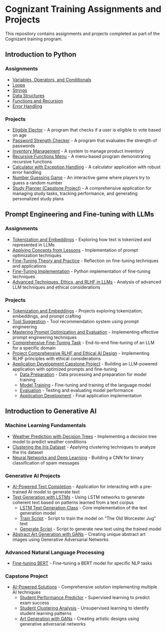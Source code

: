# Cognizant Training Assignments and Projects
This repository contains assignments and projects completed as part of the Cognizant training program.

## Introduction to Python
### Assignments
- [Variables, Operators, and Conditionals](Introduction%20to%20Python/variables_operators_conditionals.py)
- [Loops](Introduction%20to%20Python/loops.py)
- [Strings](Introduction%20to%20Python/strings.py)
- [Data Structures](Introduction%20to%20Python/data_structures.py)
- [Functions and Recursion](Introduction%20to%20Python/functions_recursion.py)
- [Error Handling](Introduction%20to%20Python/error_handling.py)

### Projects
- [Eligible Elector](Introduction%20to%20Python/eligible_elector.py) - A program that checks if a user is eligible to vote based on age
- [Password Strength Checker](Introduction%20to%20Python/password_checker.py) - A program that evaluates the strength of passwords
- [Inventory Management](Introduction%20to%20Python/inventory_manager.py) - A system to manage product inventory
- [Recursive Functions Menu](Introduction%20to%20Python/recursive_functions.py) - A menu-based program demonstrating recursive functions
- [Calculator with Exception Handling](Introduction%20to%20Python/calculator.py) - A calculator application with robust error handling
- [Number Guessing Game](Introduction%20to%20Python/number_guessing_game.py) - An interactive game where players try to guess a random number
- [Study Planner (Capstone Project)](Introduction%20to%20Python/study_planner_capstone.py) - A comprehensive application for managing study tasks, tracking performance, and generating personalized study plans

## Prompt Engineering and Fine-tuning with LLMs
### Assignments
- [Tokenization and Embeddings](PromptEngineeringandFinetuningwithLLMs/Assignments/tokenization_embeddings.py) - Exploring how text is tokenized and represented in LLMs
- [Applying Concepts from Lessons](Prompt-Engineering-and-Fine-tuning-with-LLMs/Assignments/Applying-Concepts-from-Lessons.txt) - Implementation of prompt optimization techniques
- [Fine-Tuning Theory and Practice](Prompt-Engineering-and-Fine-tuning-with-LLMs/Assignments/Fine-Tuning-Theory-and-Practice-reflection.txt) - Reflection on fine-tuning techniques and applications
- [Fine-Tuning Implementation](Prompt-Engineering-and-Fine-tuning-with-LLMs/Assignments/fine_tuning.py) - Python implementation of fine-tuning techniques
- [Advanced Techniques, Ethics, and RLHF in LLMs](Prompt-Engineering-and-Fine-tuning-with-LLMs/Assignments/Assignment-Advanced-Techniques-Ethics-and-RLHF-in-LLMs.rtf) - Analysis of advanced LLM techniques and ethical considerations

### Projects
- [Tokenization and Embeddings](Prompt-Engineering-and-Fine-tuning-with-LLMs/Assignments/tokenization_embeddings.py) - Projects exploring tokenization, embeddings, and prompt crafting
- [Tool Suggestion](Prompt-Engineering-and-Fine-tuning-with-LLMs/Assignments/tool_suggestion.py) - Tool recommendation system using prompt engineering
- [Mastering Prompt Optimization and Evaluation](Prompt-Engineering-and-Fine-tuning-with-LLMs/Projects/Mastering-Prompt-Optimization-and-Evaluation.txt) - Implementing effective prompt engineering techniques
- [Comprehensive Fine-Tuning Task](Prompt-Engineering-and-Fine-tuning-with-LLMs/Projects/Comprehensive_Fine_Tuning_Task.ipynb) - End-to-end fine-tuning of an LLM for a specific domain
- [Project Comprehensive RLHF and Ethical AI Design](Prompt-Engineering-and-Fine-tuning-with-LLMs/Projects/Project-Comprehensive-RLHF-and-Ethical-AI-Design.odt) - Implementing RLHF principles with ethical considerations
- [Application Development Capstone Project](Prompt-Engineering-and-Fine-tuning-with-LLMs/Projects/Capstone/) - Building an LLM-powered application with optimized prompts and fine-tuning
  - [Data Preparation](Prompt-Engineering-and-Fine-tuning-with-LLMs/Projects/Capstone/01_data_preparation.ipynb) - Data processing and preparation for model training
  - [Model Training](Prompt-Engineering-and-Fine-tuning-with-LLMs/Projects/Capstone/02_model_training.ipynb) - Fine-tuning and training of the language model
  - [Evaluation](Prompt-Engineering-and-Fine-tuning-with-LLMs/Projects/Capstone/03_evaluation.ipynb) - Testing and evaluating model performance
  - [Application Development](Prompt-Engineering-and-Fine-tuning-with-LLMs/Projects/Capstone/Application-Development.py) - Final application implementation

## Introduction to Generative AI
### Machine Learning Fundamentals
- [Weather Prediction with Decision Trees](introduction-to-genai/Weather_Prediction_with_Decision_Trees.ipynb) - Implementing a decision tree model to predict weather conditions
- [Clustering the Iris Dataset](introduction-to-genai/Clustering_the_Iris_Dataset.ipynb) - Applying clustering techniques to analyze the Iris dataset
- [Neural Networks and Deep Learning](introduction-to-genai/Spam_Classification_with_CNN.ipynb) - Building a CNN for binary classification of spam messages

### Generative AI Projects
- [AI-Powered Text Completion](introduction-to-genai/Text%20Generation%20with%20LSTMs/text_completion_app.py) - Application for interacting with a pre-trained AI model to generate text
- [Text Generation with LSTMs](introduction-to-genai/Text%20Generation%20with%20LSTMs/) - Using LSTM networks to generate coherent text based on patterns learned from a text corpus
  - [LSTM Text Generation Class](introduction-to-genai/Text%20Generation%20with%20LSTMs/lstm_text_generation.py) - Core implementation of the text generation model
  - [Train Script](introduction-to-genai/Text%20Generation%20with%20LSTMs/train_jug_lstm.py) - Script to train the model on "The Old Worcester Jug" text
  - [Generate Script](introduction-to-genai/Text%20Generation%20with%20LSTMs/generate_jug_text.py) - Script to generate new text using the trained model
- [Abstract Art Generation with GANs](introduction-to-genai/Abstract%20Art%20Generation%20with%20GANs/GAN.py) - Creating unique abstract art images using Generative Adversarial Networks

### Advanced Natural Language Processing
- [Fine-tuning BERT](introduction-to-genai/Fine-tune%20BERT/bert_project.py) - Fine-tuning a BERT model for specific NLP tasks

### Capstone Project
- [AI-Powered Solutions](introduction-to-genai/Capstone%20Project/) - Comprehensive solution implementing multiple AI techniques
  - [Student Performance Predictor](introduction-to-genai/Capstone%20Project/student_performance_predictor.py) - Supervised learning to predict exam success
  - [Student Clustering Analysis](introduction-to-genai/Capstone%20Project/Clustering.py) - Unsupervised learning to identify student learning patterns
  - [Art Generation with GANs](introduction-to-genai/Capstone%20Project/GAN.py) - Creating artistic designs using generative adversarial networks

